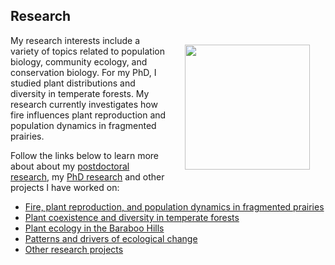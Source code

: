 ## Research

<img style="padding: 15 25px; float: right;" src="https://jaredjbeck.github.io/images/P1030137.JPG" align="right" width="200"> My research interests include a variety of topics related to population biology, community ecology, and conservation biology. For my PhD, I studied plant distributions and diversity in temperate forests. My research currently investigates how fire influences plant reproduction and population dynamics in fragmented prairies.

Follow the links below to learn more about about my [postdoctoral research](/echinacea-project.md), my [PhD research](/dissertation_research.md) and other projects I have worked on:
* [Fire, plant reproduction, and population dynamics in fragmented prairies](echinacea-project.md)
* [Plant coexistence and diversity in temperate forests](/dissertation_research.md)
* [Plant ecology in the Baraboo Hills](/baraboo_hills.md)
* [Patterns and drivers of ecological change](/ecological_change.md)
* [Other research projects](/other_research.md)
